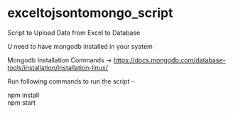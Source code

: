 # exceltojsontomongo_script
Script to Upload Data from Excel to Database

U need to have mongodb installed in your syatem

Mongodb Installation Commands -> https://docs.mongodb.com/database-tools/installation/installation-linux/

Run following commands to run the script - 

npm install\
npm start
